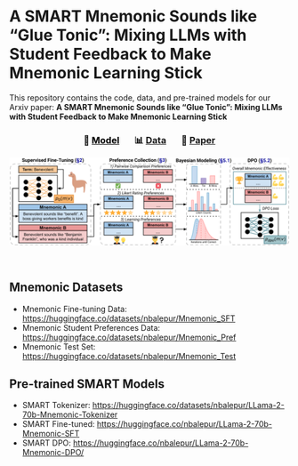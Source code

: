 # A SMART Mnemonic Sounds like “Glue Tonic”: Mixing LLMs with Student Feedback to Make Mnemonic Learning Stick

This repository contains the code, data, and pre-trained models for our Arxiv paper: **A SMART Mnemonic Sounds like “Glue Tonic”: Mixing LLMs with Student Feedback to Make Mnemonic Learning Stick**

<h3 align="center">
<span style="color:black">🦾 <a style="color:black;" href="https://huggingface.co/collections/nbalepur/mnemonic-generation-6674c357b3882fd58790ebd4">Model</a>&nbsp;&nbsp;&nbsp; &nbsp;&nbsp;&nbsp;📊 <a href="https://huggingface.co/collections/nbalepur/mnemonic-generation-6674c357b3882fd58790ebd4">Data</a>&nbsp;&nbsp;&nbsp;  &nbsp;&nbsp;&nbsp;📝 <a href="https://www.overleaf.com/read/hykpqxvmzgbt#5b4ca1">Paper</a></span>
</h3>

![img](image/Mnemonic_Figure.png)

<br />

## Mnemonic Datasets
- Mnemonic Fine-tuning Data: https://huggingface.co/datasets/nbalepur/Mnemonic_SFT
- Mnemonic Student Preferences Data: https://huggingface.co/datasets/nbalepur/Mnemonic_Pref
- Mnemonic Test Set: https://huggingface.co/datasets/nbalepur/Mnemonic_Test

## Pre-trained SMART Models
- SMART Tokenizer: https://huggingface.co/datasets/nbalepur/LLama-2-70b-Mnemonic-Tokenizer
- SMART Fine-tuned: https://huggingface.co/nbalepur/LLama-2-70b-Mnemonic-SFT
- SMART DPO: https://huggingface.co/nbalepur/LLama-2-70b-Mnemonic-DPO/
